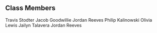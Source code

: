 ## Class Members
Travis Stodter
Jacob Goodwillie
Jordan Reeves
Philip Kalinowski
Olivia Lewis
Jailyn Talavera
Jordan Reeves